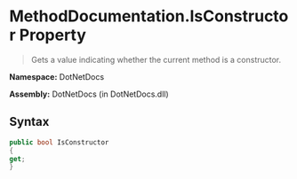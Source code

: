 # MethodDocumentation.IsConstructor Property
> Gets a value indicating whether the current method is a constructor.

**Namespace:** DotNetDocs

**Assembly:** DotNetDocs (in DotNetDocs.dll)
## Syntax
```csharp
public bool IsConstructor
{
get;
}
```
